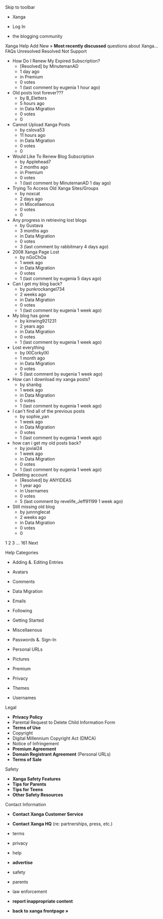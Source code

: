 Skip to toolbar

*   Xanga

*   Log In

*   the blogging community

Xanga Help Add New » **Most recently discussed** questions about Xanga… FAQs Unresolved Resolved Not Support

*   How Do I Renew My Expired Subscription?
    *   \[Resolved\] by MinutemanAD
    *   1 day ago
    *   in Premium
    *   0 votes
    *   1 (last comment by eugenia 1 hour ago)
*   Old posts lost forever???
    *   by B\_Eletters
    *   5 hours ago
    *   in Data Migration
    *   0 votes
    *   0
*   Cannot Upload Xanga Posts
    *   by cslova53
    *   11 hours ago
    *   in Data Migration
    *   0 votes
    *   0
*   Would Like To Renew Blog Subscription
    *   by Applehead7
    *   2 months ago
    *   in Premium
    *   0 votes
    *   1 (last comment by MinutemanAD 1 day ago)
*   Trying To Access Old Xanga Sites/Groups
    *   by noxcat
    *   2 days ago
    *   in Miscellaenous
    *   0 votes
    *   0
*   Any progress in retrieving lost blogs
    *   by Gustava
    *   3 months ago
    *   in Data Migration
    *   0 votes
    *   3 (last comment by rabbitmary 4 days ago)
*   2008 Xanga Page Lost
    *   by nGoChOa
    *   1 week ago
    *   in Data Migration
    *   0 votes
    *   1 (last comment by eugenia 5 days ago)
*   Can I get my blog back?
    *   by punkrockangel734
    *   2 weeks ago
    *   in Data Migration
    *   0 votes
    *   1 (last comment by eugenia 1 week ago)
*   My blog has gone
    *   by kinwing921231
    *   2 years ago
    *   in Data Migration
    *   0 votes
    *   1 (last comment by eugenia 1 week ago)
*   Lost everything
    *   by lXlCorkylXl
    *   1 month ago
    *   in Data Migration
    *   0 votes
    *   5 (last comment by eugenia 1 week ago)
*   How can I download my xanga posts?
    *   by shanbg
    *   1 week ago
    *   in Data Migration
    *   0 votes
    *   1 (last comment by eugenia 1 week ago)
*   I can't find all of the previous posts
    *   by sophie\_yan
    *   1 week ago
    *   in Data Migration
    *   0 votes
    *   1 (last comment by eugenia 1 week ago)
*   how can i get my old posts back?
    *   by jovial24
    *   1 week ago
    *   in Data Migration
    *   0 votes
    *   1 (last comment by eugenia 1 week ago)
*   Deleting account
    *   \[Resolved\] by ANYIDEAS
    *   1 year ago
    *   in Usernames
    *   0 votes
    *   5 (last comment by revelife\_Jeff91199 1 week ago)
*   Still missing old blog
    *   by junnnglecat
    *   2 weeks ago
    *   in Data Migration
    *   0 votes
    *   0

1 2 3 ... 161 Next

Help Categories

*   Adding &. Editing Entries
*   Avatars
*   Comments
*   Data Migration
*   Emails
*   Following
*   Getting Started
*   Miscellaenous

*   Passwords &. Sign-In
*   Personal URLs
*   Pictures
*   Premium
*   Privacy
*   Themes
*   Usernames

Legal

*   **Privacy Policy**
*   Parental Request to Delete Child Information Form
*   **Terms of Use**
*   Copyright
*   Digital Millennium Copyright Act (DMCA)
*   Notice of Infringement
*   **Premium Agreement**
*   **Domain Registrant Agreement** (Personal URLs)
*   **Terms of Sale**

Safety

*   **Xanga Safety Features**
*   **Tips for Parents**
*   **Tips for Teens**
*   **Other Safety Resources**

Contact Information

*   **Contact Xanga Customer Service**
*   **Contact Xanga HQ** (re: partnerships, press, etc.)

*   terms
*   privacy
*   help
*   **advertise**

*   safety
*   parents
*   law enforcement
*   **report inappropriate content**

*   **back to xanga frontpage »**